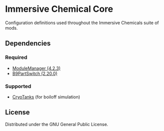 # Immersive Chemical Core
Configuration definitions used throughout the Immersive Chemicals suite of mods.

## Dependencies
### Required
- [ModuleManager (4.2.3)](https://github.com/sarbian/ModuleManager)
- [B9PartSwitch (2.20.0)](https://github.com/blowfishpro/B9PartSwitch)
### Supported
- [CryoTanks](https://github.com/post-kerbin-mining-corporation/CryoTanks) (for boiloff simulation)

## License
Distributed under the GNU General Public License.